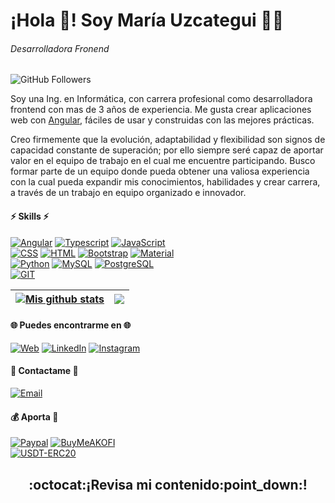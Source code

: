 # ¡Hola :wave:! Soy María Uzcategui :woman_technologist:
###### Desarrolladora Fronend
![GitHub Followers](https://img.shields.io/github/followers/marigabi94?style=social)



Soy una Ing. en Informática, con carrera profesional como desarrolladora frontend con mas de 3 años de experiencia. Me gusta crear aplicaciones web con [Angular](https://angular.io/), fáciles de usar y construidas con las mejores prácticas.

Creo firmemente que la evolución, adaptabilidad y flexibilidad son signos de capacidad constante de superación; por ello siempre seré capaz de aportar valor en el equipo de trabajo en el cual me encuentre participando. Busco formar parte de un equipo donde pueda obtener una valiosa experiencia con la cual pueda expandir mis conocimientos, habilidades y crear carrera, a través de un trabajo en equipo organizado e innovador.

#### :zap: Skills :zap: 
[![Angular](https://img.shields.io/badge/Angular-DD0031?style=for-the-badge&logo=angular&logoColor=white&labelColor=101010)]()
[![Typescript](https://img.shields.io/badge/Typescritp-3178C6?style=for-the-badge&logo=typescript&logoColor=white&labelColor=101010)]()
[![JavaScript](https://img.shields.io/badge/JavaScript-F7DF1E?style=for-the-badge&logo=javascript&logoColor=white&labelColor=101010)]()</br>
[![CSS](https://img.shields.io/badge/CSS-1572B6?style=for-the-badge&logo=css3&logoColor=white&labelColor=101010)]()
[![HTML](https://img.shields.io/badge/HTML-E34F26?style=for-the-badge&logo=html5&logoColor=white&labelColor=101010)]() 
[![Bootstrap](https://img.shields.io/badge/Bootstrap-7952B3?style=for-the-badge&logo=bootstrap&logoColor=white&labelColor=101010)]()
[![Material](https://img.shields.io/badge/Material-EE729B?style=for-the-badge&logo=materialdesign&logoColor=white&labelColor=101010)]() </br>
[![Python](https://img.shields.io/badge/Python-3776AB?style=for-the-badge&logo=python&logoColor=white&labelColor=101010)]()
[![MySQL](https://img.shields.io/badge/MySQL-DE8909?style=for-the-badge&logo=mysql&logoColor=white&labelColor=101010)]()
[![PostgreSQL](https://img.shields.io/badge/PostgreSQL-4169E1?style=for-the-badge&logo=postgresql&logoColor=white&labelColor=101010)]()</br>
[![GIT](https://img.shields.io/badge/Git-F05032?style=for-the-badge&logo=git&logoColor=white&labelColor=101010)]()


| <a sytile="background=#000000" href="https://github.com/marigabi94/github-readme-stats"><img align="center" src="https://github-readme-stats.vercel.app/api?username=marigabi94&show_icons=true&include_all_commits=true&count_private=true&theme=tokyonight&hide_border=true&custom_title=Estadísticas de GitHub&locale=es" alt="Mis github stats" /></a> | <a sytile="background=#000000" href="https://github.com/marigabi94/github-readme-stats"><img align="center" src="https://github-readme-stats.vercel.app/api/top-langs/?username=marigabi94&layout=compact&theme=tokyonight&hide_border=true&locale=es" /></a> |
| ------------- | ------------- |



#### :globe_with_meridians: Puedes encontrarme en :globe_with_meridians:
[![Web](https://img.shields.io/badge/Web-Ing.MariaUzcategui-3DCBC2?style=for-the-badge&logo=dev.to&logoColor=white&labelColor=101010)](https://ingmariauzcategui-e7a20.web.app/)
[![LinkedIn](https://img.shields.io/badge/LinkedIn-Maria_Uzcategui-0A66C2?style=for-the-badge&logo=linkedin&logoColor=white&labelColor=101010)](https://www.linkedin.com/in/IngMariaUzcategui)
[![Instagram](https://img.shields.io/badge/Instagram-@sertecmg-E4405F?style=for-the-badge&logo=instagram&logoColor=white&labelColor=101010)]()

#### :email: Contactame :email: </br>
[![Email](https://img.shields.io/badge/Correo_Personal-EA4335?style=for-the-badge&logo=gmail&logoColor=white&labelColor=101010)](mailto:marigabi940@gmail.com)


#### :moneybag: Aporta :money_with_wings:
[![Paypal](https://img.shields.io/badge/Apoya_mi_trabajo-00457C?style=for-the-badge&logo=paypal&logoColor=white&labelColor=101010)](https://paypal.me/luminariave?country.x=VE&locale.x=es_XC)
[![BuyMeAKOFI](https://img.shields.io/badge/Buy_Me_A_Ko_fi-Apoya_mi_trabajo-FF5E5B?style=for-the-badge&logo=ko-fi&logoColor=white&labelColor=101010)](https://ko-fi.com/marigabi94) </br>
[![USDT-ERC20](https://img.shields.io/badge/USDT_(ERC20)-0xFfDd18561C3Ab34bA0b87adFCfbb814F3de41FD3-259C77?style=for-the-badge&logo=usdt-erc20&logoColor=white&labelColor=101010)]()


<p aling="center" width="300">
   <h2 align="center">:octocat:¡Revisa mi contenido:point_down:!</h2>
</p>


